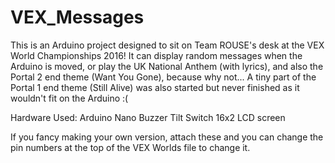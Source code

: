 # VEX_Messages

This is an Arduino project designed to sit on Team ROUSE's desk at the VEX World Championships 2016!
It can display random messages when the Arduino is moved, or play the UK National Anthem (with lyrics), and also the Portal 2 end theme (Want You Gone), because why not...
A tiny part of the Portal 1 end theme (Still Alive) was also started but never finished as it wouldn't fit on the Arduino :(

Hardware Used:
Arduino Nano
Buzzer
Tilt Switch
16x2 LCD screen

If you fancy making your own version, attach these and you can change the pin numbers at the top of the VEX Worlds file to change it.
